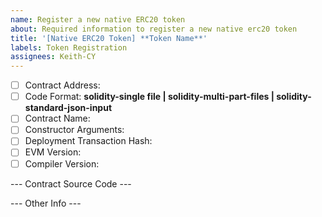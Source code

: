 ```yaml
---
name: Register a new native ERC20 token
about: Required information to register a new native erc20 token
title: '[Native ERC20 Token] **Token Name**'
labels: Token Registration
assignees: Keith-CY
---
```


- [ ] Contract Address:
- [ ] Code Format: **solidity-single file | solidity-multi-part-files | solidity-standard-json-input**
- [ ] Contract Name:
- [ ] Constructor Arguments:
- [ ] Deployment Transaction Hash:
- [ ] EVM Version:
- [ ] Compiler Version:

--- Contract Source Code ---

--- Other Info ---
